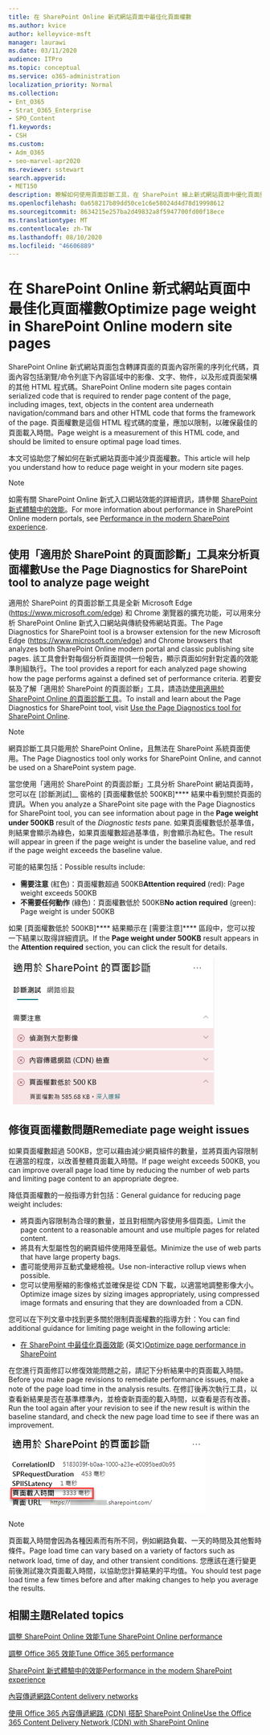 ```yaml
---
title: 在 SharePoint Online 新式網站頁面中最佳化頁面權數
ms.author: kvice
author: kelleyvice-msft
manager: laurawi
ms.date: 03/11/2020
audience: ITPro
ms.topic: conceptual
ms.service: o365-administration
localization_priority: Normal
ms.collection:
- Ent_O365
- Strat_O365_Enterprise
- SPO_Content
f1.keywords:
- CSH
ms.custom:
- Adm_O365
- seo-marvel-apr2020
ms.reviewer: sstewart
search.appverid:
- MET150
description: 瞭解如何使用頁面診斷工具，在 SharePoint 線上新式網站頁面中優化頁面重量。
ms.openlocfilehash: 0a658217b89dd50ce1c6e58024d4d78d19998612
ms.sourcegitcommit: 8634215e257ba2d49832a8f5947700fd00f18ece
ms.translationtype: MT
ms.contentlocale: zh-TW
ms.lasthandoff: 08/10/2020
ms.locfileid: "46606889"
---
```

# <a name="optimize-page-weight-in-sharepoint-online-modern-site-pages"></a><span data-ttu-id="da133-103">在 SharePoint Online 新式網站頁面中最佳化頁面權數</span><span class="sxs-lookup"><span data-stu-id="da133-103">Optimize page weight in SharePoint Online modern site pages</span></span>

<span data-ttu-id="da133-104">SharePoint Online 新式網站頁面包含轉譯頁面的頁面內容所需的序列化代碼，頁面內容包括瀏覽/命令列底下內容區域中的影像、文字、物件，以及形成頁面架構的其他 HTML 程式碼。</span><span class="sxs-lookup"><span data-stu-id="da133-104">SharePoint Online modern site pages contain serialized code that is required to render page content of the page, including images, text, objects in the content area underneath navigation/command bars and other HTML code that forms the framework of the page.</span></span> <span data-ttu-id="da133-105">頁面權數是這個 HTML 程式碼的度量，應加以限制，以確保最佳的頁面載入時間。</span><span class="sxs-lookup"><span data-stu-id="da133-105">Page weight is a measurement of this HTML code, and should be limited to ensure optimal page load times.</span></span>

<span data-ttu-id="da133-106">本文可協助您了解如何在新式網站頁面中減少頁面權數。</span><span class="sxs-lookup"><span data-stu-id="da133-106">This article will help you understand how to reduce page weight in your modern site pages.</span></span>

>[!NOTE]
><span data-ttu-id="da133-107">如需有關 SharePoint Online 新式入口網站效能的詳細資訊，請參閱 [SharePoint 新式體驗中的效能](https://docs.microsoft.com/sharepoint/modern-experience-performance)。</span><span class="sxs-lookup"><span data-stu-id="da133-107">For more information about performance in SharePoint Online modern portals, see [Performance in the modern SharePoint experience](https://docs.microsoft.com/sharepoint/modern-experience-performance).</span></span>

## <a name="use-the-page-diagnostics-for-sharepoint-tool-to-analyze-page-weight"></a><span data-ttu-id="da133-108">使用「適用於 SharePoint 的頁面診斷」工具來分析頁面權數</span><span class="sxs-lookup"><span data-stu-id="da133-108">Use the Page Diagnostics for SharePoint tool to analyze page weight</span></span>

<span data-ttu-id="da133-109">適用於 SharePoint 的頁面診斷工具是全新 Microsoft Edge (https://www.microsoft.com/edge) 和 Chrome 瀏覽器的擴充功能，可以用來分析 SharePoint Online 新式入口網站與傳統發佈網站頁面。</span><span class="sxs-lookup"><span data-stu-id="da133-109">The Page Diagnostics for SharePoint tool is a browser extension for the new Microsoft Edge (https://www.microsoft.com/edge) and Chrome browsers that analyzes both SharePoint Online modern portal and classic publishing site pages.</span></span> <span data-ttu-id="da133-110">該工具會針對每個分析頁面提供一份報告，顯示頁面如何針對定義的效能準則組執行。</span><span class="sxs-lookup"><span data-stu-id="da133-110">The tool provides a report for each analyzed page showing how the page performs against a defined set of performance criteria.</span></span> <span data-ttu-id="da133-111">若要安裝及了解「適用於 SharePoint 的頁面診斷」工具，請造訪[使用適用於 SharePoint Online 的頁面診斷工具](page-diagnostics-for-spo.md)。</span><span class="sxs-lookup"><span data-stu-id="da133-111">To install and learn about the Page Diagnostics for SharePoint tool, visit [Use the Page Diagnostics tool for SharePoint Online](page-diagnostics-for-spo.md).</span></span>

>[!NOTE]
><span data-ttu-id="da133-112">網頁診斷工具只能用於 SharePoint Online，且無法在 SharePoint 系統頁面使用。</span><span class="sxs-lookup"><span data-stu-id="da133-112">The Page Diagnostics tool only works for SharePoint Online, and cannot be used on a SharePoint system page.</span></span>

<span data-ttu-id="da133-113">當您使用「適用於 SharePoint 的頁面診斷」工具分析 SharePoint 網站頁面時，您可以在 [診斷測試]__ 窗格的 [頁面權數低於 500KB]\*\*\*\* 結果中看到關於頁面的資訊。</span><span class="sxs-lookup"><span data-stu-id="da133-113">When you analyze a SharePoint site page with the Page Diagnostics for SharePoint tool, you can see information about page in the **Page weight under 500KB** result of the _Diagnostic tests_ pane.</span></span> <span data-ttu-id="da133-114">如果頁面權數低於基準值，則結果會顯示為綠色，如果頁面權數超過基準值，則會顯示為紅色。</span><span class="sxs-lookup"><span data-stu-id="da133-114">The result will appear in green if the page weight is under the baseline value, and red if the page weight exceeds the baseline value.</span></span>

<span data-ttu-id="da133-115">可能的結果包括：</span><span class="sxs-lookup"><span data-stu-id="da133-115">Possible results include:</span></span>

- <span data-ttu-id="da133-116">**需要注意** (紅色)：頁面權數超過 500KB</span><span class="sxs-lookup"><span data-stu-id="da133-116">**Attention required** (red): Page weight exceeds 500KB</span></span>
- <span data-ttu-id="da133-117">**不需要任何動作** (綠色)：頁面權數低於 500KB</span><span class="sxs-lookup"><span data-stu-id="da133-117">**No action required** (green): Page weight is under 500KB</span></span>

<span data-ttu-id="da133-118">如果 [頁面權數低於 500KB]\*\*\*\* 結果顯示在 [需要注意]\*\*\*\* 區段中，您可以按一下結果以取得詳細資訊。</span><span class="sxs-lookup"><span data-stu-id="da133-118">If the **Page weight under 500KB** result appears in the **Attention required** section, you can click the result for details.</span></span>

![對 SharePoint 的要求結果](media/modern-portal-optimization/pagediag-page-weight.png)

## <a name="remediate-page-weight-issues"></a><span data-ttu-id="da133-120">修復頁面權數問題</span><span class="sxs-lookup"><span data-stu-id="da133-120">Remediate page weight issues</span></span>

<span data-ttu-id="da133-121">如果頁面權數超過 500KB，您可以藉由減少網頁組件的數量，並將頁面內容限制在適當的程度，以改善整體頁面載入時間。</span><span class="sxs-lookup"><span data-stu-id="da133-121">If page weight exceeds 500KB, you can improve overall page load time by reducing the number of web parts and limiting page content to an appropriate degree.</span></span>

<span data-ttu-id="da133-122">降低頁面權數的一般指導方針包括：</span><span class="sxs-lookup"><span data-stu-id="da133-122">General guidance for reducing page weight includes:</span></span>

- <span data-ttu-id="da133-123">將頁面內容限制為合理的數量，並且對相關內容使用多個頁面。</span><span class="sxs-lookup"><span data-stu-id="da133-123">Limit the page content to a reasonable amount and use multiple pages for related content.</span></span>
- <span data-ttu-id="da133-124">將具有大型屬性包的網頁組件使用降至最低。</span><span class="sxs-lookup"><span data-stu-id="da133-124">Minimize the use of web parts that have large property bags.</span></span>
- <span data-ttu-id="da133-125">盡可能使用非互動式彙總檢視。</span><span class="sxs-lookup"><span data-stu-id="da133-125">Use non-interactive rollup views when possible.</span></span>
- <span data-ttu-id="da133-126">您可以使用壓縮的影像格式並確保是從 CDN 下載，以適當地調整影像大小。</span><span class="sxs-lookup"><span data-stu-id="da133-126">Optimize image sizes by sizing images appropriately, using compressed image formats and ensuring that they are downloaded from a CDN.</span></span>

<span data-ttu-id="da133-127">您可以在下列文章中找到更多關於限制頁面權數的指導方針：</span><span class="sxs-lookup"><span data-stu-id="da133-127">You can find additional guidance for limiting page weight in the following article:</span></span>

- <span data-ttu-id="da133-128">[在 SharePoint 中最佳化頁面效能](https://docs.microsoft.com/sharepoint/dev/general-development/optimize-page-performance-in-sharepoint) (英文)</span><span class="sxs-lookup"><span data-stu-id="da133-128">[Optimize page performance in SharePoint](https://docs.microsoft.com/sharepoint/dev/general-development/optimize-page-performance-in-sharepoint)</span></span>

<span data-ttu-id="da133-129">在您進行頁面修訂以修復效能問題之前，請記下分析結果中的頁面載入時間。</span><span class="sxs-lookup"><span data-stu-id="da133-129">Before you make page revisions to remediate performance issues, make a note of the page load time in the analysis results.</span></span> <span data-ttu-id="da133-130">在修訂後再次執行工具，以查看新結果是否在基準標準內，並檢查新頁面的載入時間，以查看是否有改善。</span><span class="sxs-lookup"><span data-stu-id="da133-130">Run the tool again after your revision to see if the new result is within the baseline standard, and check the new page load time to see if there was an improvement.</span></span>

![頁面載入時間結果](media/modern-portal-optimization/pagediag-page-load-time.png)

>[!NOTE]
><span data-ttu-id="da133-132">頁面載入時間會因為各種因素而有所不同，例如網路負載、一天的時間及其他暫時條件。</span><span class="sxs-lookup"><span data-stu-id="da133-132">Page load time can vary based on a variety of factors such as network load, time of day, and other transient conditions.</span></span> <span data-ttu-id="da133-133">您應該在進行變更前後測試幾次頁面載入時間，以協助您計算結果的平均值。</span><span class="sxs-lookup"><span data-stu-id="da133-133">You should test page load time a few times before and after making changes to help you average the results.</span></span>

## <a name="related-topics"></a><span data-ttu-id="da133-134">相關主題</span><span class="sxs-lookup"><span data-stu-id="da133-134">Related topics</span></span>

[<span data-ttu-id="da133-135">調整 SharePoint Online 效能</span><span class="sxs-lookup"><span data-stu-id="da133-135">Tune SharePoint Online performance</span></span>](tune-sharepoint-online-performance.md)

[<span data-ttu-id="da133-136">調整 Office 365 效能</span><span class="sxs-lookup"><span data-stu-id="da133-136">Tune Office 365 performance</span></span>](tune-office-365-performance.md)

[<span data-ttu-id="da133-137">SharePoint 新式體驗中的效能</span><span class="sxs-lookup"><span data-stu-id="da133-137">Performance in the modern SharePoint experience</span></span>](https://docs.microsoft.com/sharepoint/modern-experience-performance)

[<span data-ttu-id="da133-138">內容傳遞網路</span><span class="sxs-lookup"><span data-stu-id="da133-138">Content delivery networks</span></span>](content-delivery-networks.md)

[<span data-ttu-id="da133-139">使用 Office 365 內容傳遞網路 (CDN) 搭配 SharePoint Online</span><span class="sxs-lookup"><span data-stu-id="da133-139">Use the Office 365 Content Delivery Network (CDN) with SharePoint Online</span></span>](use-office-365-cdn-with-spo.md)
